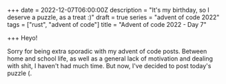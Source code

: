 +++
date = 2022-12-07T06:00:00Z
description = "It's my birthday, so I deserve a puzzle, as a treat :)"
draft = true
series = "advent of code 2022"
tags = ["rust", "advent of code"]
title = "Advent of code 2022 - Day 7"

+++
Heyo!

Sorry for being extra sporadic with my advent of code posts. Between home and school life, as well as a general lack of motivation and dealing with shit, I haven't had much time. But now, I've decided to post today's puzzle (.